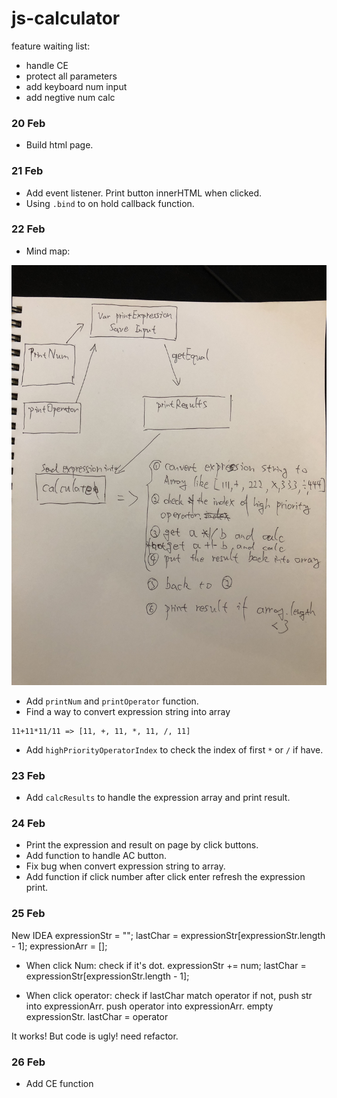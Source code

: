 # js-calculator

feature waiting list:
- handle CE
- protect all parameters
- add keyboard num input
- add negtive num calc

### 20 Feb
- Build html page.

### 21 Feb
- Add event listener. Print button innerHTML when clicked.
- Using ```.bind``` to on hold callback function.

### 22 Feb
- Mind map:
<img src="mind_map.JPG" alt="Image of Prototype_chain">


- Add ```printNum``` and ```printOperator``` function.
- Find a way to convert expression string into array

```
11+11*11/11 => [11, +, 11, *, 11, /, 11] 
```
- Add ```highPriorityOperatorIndex``` to check the index of first ```*``` or ```/``` if have.

### 23 Feb
- Add ```calcResults``` to handle the expression array and print result.

### 24 Feb
- Print the expression and result on page by click buttons.
- Add function to handle AC button.
- Fix bug when convert expression string to array.
- Add function if click number after click enter refresh the expression print.

### 25 Feb
New IDEA 
    expressionStr = "";
    lastChar = expressionStr[expressionStr.length - 1];
    expressionArr = [];
- When click Num:
    check if it's dot. 
    expressionStr += num;
    lastChar = expressionStr[expressionStr.length - 1];

- When click operator:
    check if lastChar match operator 
        if not, push str into expressionArr. 
                push operator into expressionArr.
                empty expressionStr.
                lastChar = operator

It works! But code is ugly! need refactor. 

### 26 Feb
- Add CE function